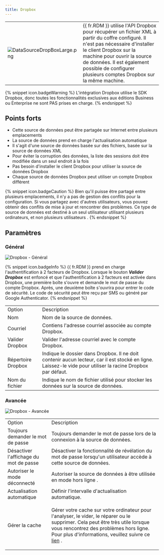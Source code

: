 ```yaml
---
title: Dropbox
---
```


<table>
	<tr>
		<td>

![DataSourceDropBoxLarge.png](/img/common/DataSourceDropBoxLarge.png) 
		</td>
		<td>
{{ fr.RDM }} utilise l'API Dropbox pour récupérer un fichier XML à partir du coffre configuré. Il n'est pas nécessaire d'installer le client Dropbox sur la machine pour ouvrir la source de données. Il est également possible de configurer plusieurs comptes Dropbox sur la même machine. 
		</td>
	</tr>
</table>

{% snippet icon.badgeWarning %} 
L'intégration Dropbox utilise le SDK Dropbox, donc toutes les fonctionnalités exclusives aux éditions Business ou Enterprise ne sont PAS prises en charge. 
{% endsnippet %}
 
## Points forts 

* Cette source de données peut être partagée sur Internet entre plusieurs emplacements 
* La source de données prend en charge l'actualisation automatique 
* Il s'agit d'une source de données basée sur des fichiers, basée sur la source de données XML 
* Pour éviter la corruption des données, la liste des sessions doit être modifiée dans un seul endroit à la fois 
* Pas besoin d'installer le client Dropbox pour utiliser la source de données Dropbox 
* Chaque source de données Dropbox peut utiliser un compte Dropbox différent 

{% snippet icon.badgeCaution %} 
Bien qu'il puisse être partagé entre plusieurs emplacements, il n'y a pas de gestion des conflits pour la configuration. Si vous partagez avec d'autres utilisateurs, vous pouvez obtenir des conflits de mise à jour et rencontrer des problèmes. Ce type de source de données est destiné à un seul utilisateur utilisant plusieurs ordinateurs, et non plusieurs utilisateurs . 
{% endsnippet %}
 
## Paramètres 

### Général 

![Dropbox - Général](/img/fr/rdm/mac/clip0322.png) 

{% snippet icon.badgeInfo %} 
{{ fr.RDM }} prend en charge l'authentification à 2 facteurs de Dropbox. Lorsque le bouton ***Valider Dropbox*** est enfoncé et que l'authentification à 2 facteurs est activée dans Dropbox, une première boîte s'ouvre et demande le mot de passe du compte Dropbox. Après, une deuxième boîte s'ouvrira pour entrer le code de sécurité. Le code de sécurité peut être reçu par SMS ou généré par Google Authenticator. 
{% endsnippet %}
 
<table>
	<tr>
		<td>
Option 
		</td>
		<td>
Description 
		</td>
	</tr>
	<tr>
		<td>
Nom 
		</td>
		<td>
Nom de la source de données. 
		</td>
	</tr>
	<tr>
		<td>
Courriel 
		</td>
		<td>
Contiens l'adresse courriel associée au compte Dropbox. 
		</td>
	</tr>
	<tr>
		<td>
Valider Dropbox 
		</td>
		<td>
Valider l'adresse courriel avec le compte Dropbox. 
		</td>
	</tr>
	<tr>
		<td>
Répertoire Dropbox 
		</td>
		<td>
Indique le dossier dans Dropbox. Il ne doit contenir aucun lecteur, car il est stocké en ligne. Laissez-le vide pour utiliser la racine Dropbox par défaut. 
		</td>
	</tr>
	<tr>
		<td>
Nom du fichier 
		</td>
		<td>
Indique le nom de fichier utilisé pour stocker les données sur la source de données. 
		</td>
	</tr>
</table>

### Avancée 

![Dropbox - Avancée](/img/fr/rdm/mac/clip0323.png) 

<table>
	<tr>
		<td>
Option 
		</td>
		<td>
Description 
		</td>
	</tr>
	<tr>
		<td>
Toujours demander le mot de passe 
		</td>
		<td>
Toujours demander le mot de passe lors de la connexion à la source de données. 
		</td>
	</tr>
	<tr>
		<td>
Désactiver l'affichage du mot de passe 
		</td>
		<td>
Désactiver la fonctionnalité de révélation du mot de passe lorsqu'un utilisateur accède à cette source de données. 
		</td>
	</tr>
	<tr>
		<td>
Autoriser le mode déconnecté 
		</td>
		<td>
Autoriser la source de données à être utilisée en mode hors ligne . 
		</td>
	</tr>
	<tr>
		<td>
Actualisation automatique 
		</td>
		<td>
Définir l'intervalle d'actualisation automatique. 
		</td>
	</tr>
	<tr>
		<td>
Gérer la cache 
		</td>
		<td>
		
Gérer votre cache sur votre ordinateur pour l'analyser, le vider, le réparer ou le supprimer. Cela peut être très utile lorsque vous rencontrez des problèmes hors ligne. Pour plus d'informations, veuillez suivre ce [lien](/fr/rdm/mac/data-sources/manage-cache/) . 
		</td>
	</tr>
</table>


